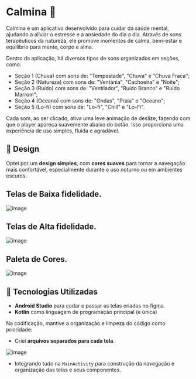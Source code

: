 # Calmina 🌿

Calmina é um aplicativo desenvolvido para cuidar da saúde mental, ajudando a aliviar o estresse e a ansiedade do dia a dia. Através de sons terapêuticos da natureza, ele promove momentos de calma, bem-estar e equilíbrio para mente, corpo e alma.

Dentro da aplicação, há diversos tipos de sons organizados em seções, como:
- Seção 1 (Chuva) com sons de: "Tempestade", "Chuva" e "Chuva Fraca";
- Seção 2 (Natureza) com sons de: "Ventania", "Cachoeira" e "Noite";
- Seção 3 (Ruído) com sons de: "Ventilador", "Ruído Branco" e "Ruído Marrom";
- Seção 4 (Oceano) com sons de: "Ondas", "Praia" e "Oceano";
- Seção 5 (Lo-fi) com sons de: "Lo-fi", "Chill" e "Lo-Fi".

Cada som, ao ser clicado, ativa uma leve animação de deslize, fazendo com que o player apareça suavemente abaixo do botão. Isso proporciona uma experiência de uso simples, fluida e agradável.

## 🎨 Design

Optei por um **design simples**, com **cores suaves** para tornar a navegação mais confortável, especialmente durante o uso noturno ou em ambientes escuros.

## Telas de Baixa fidelidade.
![image](https://github.com/user-attachments/assets/8ffa948e-1b7d-4a5e-8a09-2a794eceec6e)

## Telas de Alta fidelidade.
![image](https://github.com/user-attachments/assets/f5b8c66b-3cd8-471b-a9e0-b011fcfd563f)

## Paleta de Cores.
![image](https://github.com/user-attachments/assets/b882177e-adbd-4655-8169-1a2de10da488)

## 🧠 Tecnologias Utilizadas

- **Android Studio** para codar e passar as telas criadas no figma.
- **Kotlin** como linguagem de programação principal (e única)

Na codificação, mantive a organização e limpeza do código como prioridade:
- Criei **arquivos separados para cada tela**.
  
![image](https://github.com/user-attachments/assets/33ba7ced-7f2c-4ec8-b652-d3331076eb84)
- Integrando tudo na `MainActivity` para construção da navegação e organização das telas e seus componentes.
